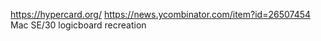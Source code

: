 https://hypercard.org/
https://news.ycombinator.com/item?id=26507454 Mac SE/30 logicboard recreation 